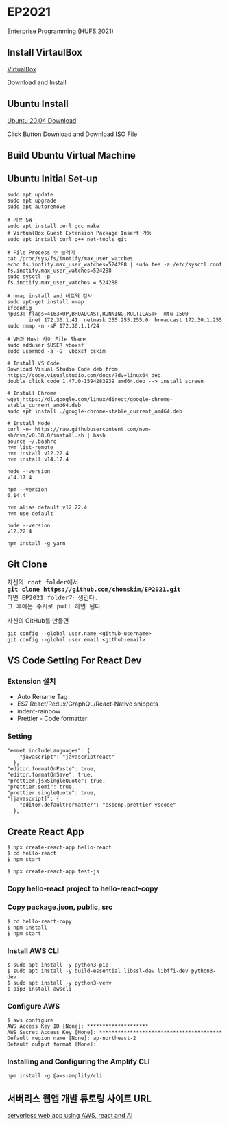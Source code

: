 # EP2021

Enterprise Programming (HUFS 2021)

## Install VirtaulBox

[VirtualBox](https://www.virtualbox.org)

Download and Install

## Ubuntu Install

[Ubuntu 20.04 Download](https://ubuntu.com/download/desktop)

Click Button Download and Download ISO File

## Build Ubuntu Virtual Machine

## Ubuntu Initial Set-up

```
sudo apt update
sudo apt upgrade
sudo apt autoremove

# 기본 SW
sudo apt install perl gcc make
# VirtualBox Guest Extension Package Insert 가능
sudo apt install curl g++ net-tools git

# File Process 수 늘리기
cat /proc/sys/fs/inotify/max_user_watches
echo fs.inotify.max_user_watches=524288 | sudo tee -a /etc/sysctl.conf
fs.inotify.max_user_watches=524288
sudo sysctl -p
fs.inotify.max_user_watches = 524288

# nmap install and 네트웍 검사
sudo apt-get install nmap
ifconfig
np0s3: flags=4163<UP,BROADCAST,RUNNING,MULTICAST>  mtu 1500
       inet 172.30.1.41  netmask 255.255.255.0  broadcast 172.30.1.255
sudo nmap -n -sP 172.30.1.1/24

# VM과 Host 사이 File Share
sudo adduser $USER vboxsf
sudo usermod -a -G  vboxsf cskim

# Install VS Code
Download Visual Studio Code deb from https://code.visualstudio.com/docs/?dv=linux64_deb
double click code_1.47.0-1594283939_amd64.deb --> install screen

# Install Chrome
wget https://dl.google.com/linux/direct/google-chrome-stable_current_amd64.deb
sudo apt install ./google-chrome-stable_current_amd64.deb

# Install Node
curl -o- https://raw.githubusercontent.com/nvm-sh/nvm/v0.38.0/install.sh | bash
source ~/.bashrc
nvm list-remote
nvm install v12.22.4
nvm install v14.17.4

node --version
v14.17.4

npm --version
6.14.4

nvm alias default v12.22.4
nvm use default

node --version
v12.22.4

npm install -g yarn

```

## Git Clone

<pre>
자신의 root folder에서
<b>git clone https://github.com/chomskim/EP2021.git</b>
하면 EP2021 folder가 생긴다.
그 후에는 수시로 pull 하면 된다
</pre>

자신의 GitHub를 만들면

```
git config --global user.name <github-username>
git config --global user.email <github-email>
```

## VS Code Setting For React Dev

### Extension 설치

- Auto Rename Tag
- ES7 React/Redux/GraphQL/React-Native snippets
- indent-rainbow
- Prettier - Code formatter

### Setting

```
"emmet.includeLanguages": {
    "javascript": "javascriptreact"
  },
"editor.formatOnPaste": true,
"editor.formatOnSave": true,
"prettier.jsxSingleQuote": true,
"prettier.semi": true,
"prettier.singleQuote": true,
"[javascript]": {
    "editor.defaultFormatter": "esbenp.prettier-vscode"
  },
```

## Create React App

```
$ npx create-react-app hello-react
$ cd hello-react
$ npm start

$ npx create-react-app test-js
```

### Copy hello-react project to hello-react-copy

### Copy package.json, public, src

```
$ cd hello-react-copy
$ npm install
$ npm start
```

### Install AWS CLI

```
$ sudo apt install -y python3-pip
$ sudo apt install -y build-essential libssl-dev libffi-dev python3-dev
$ sudo apt install -y python3-venv
$ pip3 install awscli
```

### Configure AWS

```
$ aws configure
AWS Access Key ID [None]: ********************
AWS Secret Access Key [None]: ****************************************
Default region name [None]: ap-northeast-2
Default output format [None]:
```

### Installing and Configuring the Amplify CLI

```
npm install -g @aws-amplify/cli
```

## 서버리스 웹앱 개발 튜토링 사이트 URL

[serverless web app using AWS, react and AI](https://medium.com/develop-and-deploy-a-complex-serverless-web-app)
